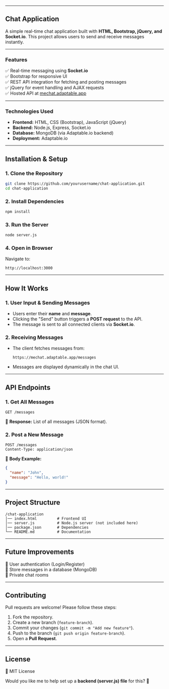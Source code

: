 
---

## **Chat Application**  

A simple real-time chat application built with **HTML, Bootstrap, jQuery, and Socket.io**. This project allows users to send and receive messages instantly.

---

### **Features**  
✅ Real-time messaging using **Socket.io**  
✅ Bootstrap for responsive UI  
✅ REST API integration for fetching and posting messages  
✅ jQuery for event handling and AJAX requests  
✅ Hosted API at [mechat.adaptable.app](https://mechat.adaptable.app)  

---

### **Technologies Used**  
- **Frontend:** HTML, CSS (Bootstrap), JavaScript (jQuery)  
- **Backend:** Node.js, Express, Socket.io  
- **Database:** MongoDB (via Adaptable.io backend)  
- **Deployment:** Adaptable.io  

---

## **Installation & Setup**  

### **1. Clone the Repository**  
```bash
git clone https://github.com/yourusername/chat-application.git
cd chat-application
```

### **2. Install Dependencies**  
```bash
npm install
```

### **3. Run the Server**  
```bash
node server.js
```

### **4. Open in Browser**  
Navigate to:  
```
http://localhost:3000
```

---

## **How It Works**  

### **1. User Input & Sending Messages**  
- Users enter their **name** and **message**.  
- Clicking the "Send" button triggers a **POST request** to the API.  
- The message is sent to all connected clients via **Socket.io**.  

### **2. Receiving Messages**  
- The client fetches messages from:  
  ```
  https://mechat.adaptable.app/messages
  ```
- Messages are displayed dynamically in the chat UI.  

---

## **API Endpoints**  

### **1. Get All Messages**  
```http
GET /messages
```
📌 **Response:** List of all messages (JSON format).  

### **2. Post a New Message**  
```http
POST /messages
Content-Type: application/json
```
📌 **Body Example:**  
```json
{
  "name": "John",
  "message": "Hello, world!"
}
```

---

## **Project Structure**  
```
/chat-application
│── index.html         # Frontend UI
│── server.js          # Node.js server (not included here)
│── package.json       # Dependencies
└── README.md          # Documentation
```

---

## **Future Improvements**  
🚀 User authentication (Login/Register)  
🚀 Store messages in a database (MongoDB)  
🚀 Private chat rooms  

---

## **Contributing**  
Pull requests are welcome! Please follow these steps:  
1. Fork the repository.  
2. Create a new branch (`feature-branch`).  
3. Commit your changes (`git commit -m "Add new feature"`).  
4. Push to the branch (`git push origin feature-branch`).  
5. Open a **Pull Request**.  

---

## **License**  
📜 MIT License  

Would you like me to help set up a **backend (server.js) file** for this? 🚀
